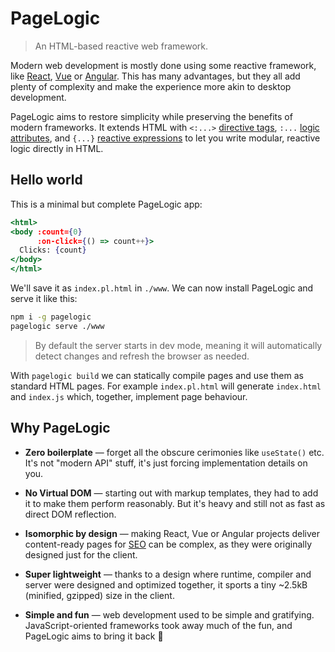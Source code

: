 # PageLogic

> An HTML-based reactive web framework.

Modern web development is mostly done using some reactive framework, like [React](), [Vue]() or [Angular](). This has many advantages, but they all add plenty of complexity and make the experience more akin to desktop development.

PageLogic aims to restore simplicity while preserving the benefits of modern frameworks. It extends HTML with `<:...>` [directive tags](), `:...` [logic attributes](), and `{...}` [reactive expressions]() to let you write modular, reactive logic directly in HTML.

## Hello world

This is a minimal but complete PageLogic app:

```jsx
<html>
<body :count={0}
      :on-click={() => count++}>
  Clicks: {count}
</body>
</html>
```

We'll save it as `index.pl.html` in `./www`. We can now install PageLogic and serve it like this:

```bash
npm i -g pagelogic
pagelogic serve ./www
```

> By default the server starts in dev mode, meaning it will automatically detect changes and refresh the browser as needed.

With `pagelogic build` we can statically compile pages and use them as standard HTML pages. For example `index.pl.html` will generate `index.html` and `index.js` which, together, implement page behaviour.

## Why PageLogic

* **Zero boilerplate** &mdash; forget all the obscure cerimonies like `useState()` etc. It's not "modern API" stuff, it's just forcing implementation details on you.

* **No Virtual DOM** &mdash; starting out with markup templates, they had to add it to make them perform reasonably. But it's heavy and still not as fast as direct DOM reflection.

* **Isomorphic by design** &mdash; making React, Vue or Angular projects deliver content-ready pages for [SEO]() can be complex, as they were originally designed just for the client.

* **Super lightweight** &mdash; thanks to a design where runtime, compiler and server were designed and optimized together, it sports a tiny ~2.5kB (minified, gzipped) size in the client.

<!-- * **Incrementally adoptable** &mdash; TBD -->

* **Simple and fun** &mdash; web development used to be simple and gratifying. JavaScript-oriented frameworks took away much of the fun, and PageLogic aims to bring it back 🙂
